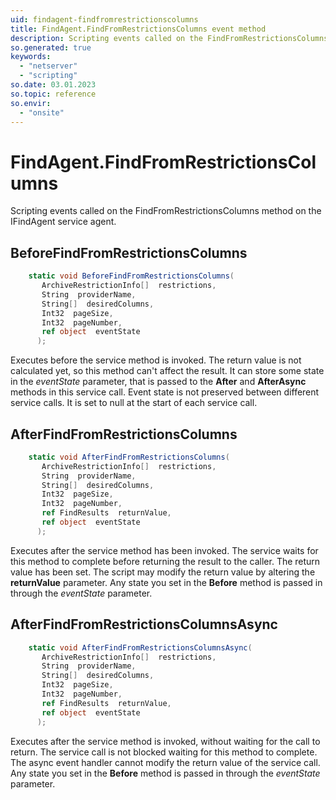 ```yaml
---
uid: findagent-findfromrestrictionscolumns
title: FindAgent.FindFromRestrictionsColumns event method
description: Scripting events called on the FindFromRestrictionsColumns method on the FindAgent service agent.
so.generated: true
keywords:
  - "netserver"
  - "scripting"
so.date: 03.01.2023
so.topic: reference
so.envir:
  - "onsite"
---
```

# FindAgent.FindFromRestrictionsColumns

Scripting events called on the <see cref='M:SuperOffice.CRM.Services.IFindAgent.FindFromRestrictionsColumns'>FindFromRestrictionsColumns</see> method on the <see cref='IFindAgent'>IFindAgent</see>  service agent.

## BeforeFindFromRestrictionsColumns
```cs
    static void BeforeFindFromRestrictionsColumns(
       ArchiveRestrictionInfo[]  restrictions,
       String  providerName,
       String[]  desiredColumns,
       Int32  pageSize,
       Int32  pageNumber,
       ref object  eventState
      );
```
Executes before the service method is invoked.
The return value is not calculated yet, so this method can't affect the result.
It can store some state in the *eventState* parameter, that is passed to the **After** and **AfterAsync** methods in this service call.
Event state is not preserved between different service calls. It is set to null at the start of each service call.
## AfterFindFromRestrictionsColumns
```cs
    static void AfterFindFromRestrictionsColumns(
       ArchiveRestrictionInfo[]  restrictions,
       String  providerName,
       String[]  desiredColumns,
       Int32  pageSize,
       Int32  pageNumber,
       ref FindResults  returnValue,
       ref object  eventState
      );
```
Executes after the service method has been invoked. The service waits for this method to complete before returning the result to the caller.
The return value has been set. The script may modify the return value by altering the **returnValue** parameter.
Any state you set in the **Before** method is passed in through the *eventState* parameter.
## AfterFindFromRestrictionsColumnsAsync
```cs
    static void AfterFindFromRestrictionsColumnsAsync(
       ArchiveRestrictionInfo[]  restrictions,
       String  providerName,
       String[]  desiredColumns,
       Int32  pageSize,
       Int32  pageNumber,
       ref FindResults  returnValue,
       ref object  eventState
      );
```
Executes after the service method is invoked, without waiting for the call to return.
The service call is not blocked waiting for this method to complete.
The async event handler cannot modify the return value of the service call.
Any state you set in the **Before** method is passed in through the *eventState* parameter.

